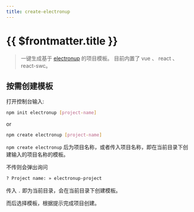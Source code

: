 ```yaml
---
title: create-electronup
---
```


# {{ $frontmatter.title }}

> 一键生成基于 [electronup](https://github.com/QuiteerJs/electronup) 的项目模板。
> 目前内置了 vue 、 react 、 react-swc。

## 按需创建模板

打开控制台输入:

```bash
npm init electronup [project-name]
```

or 

```bash
npm create electronup [project-name]
```

`npm create electronup` 后为项目名称，或者传入项目名称，即在当前目录下创建输入的项目名称的模板。

不传则会弹出询问
```bash
? Project name: » electronup-project
```
传入 `.` 即为当前目录，会在当前目录下创建模板。

而后选择模板，根据提示完成项目创建。
